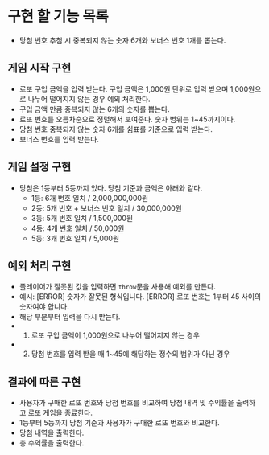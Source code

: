 # 구현 할 기능 목록

- 당첨 번호 추첨 시 중복되지 않는 숫자 6개와 보너스 번호 1개를 뽑는다.

## 게임 시작 구현

- 로또 구입 금액을 입력 받는다. 구입 금액은 1,000원 단위로 입력 받으며 1,000원으로 나누어 떨어지지 않는 경우 예외 처리한다.
- 구입 금액 만큼 중복되지 않는 6개의 숫자를 뽑는다.
- 로또 번호를 오름차순으로 정렬해서 보여준다. 숫자 범위는 1~45까지이다.
- 당첨 번호 중복되지 않는 숫자 6개를 쉼표를 기준으로 입력 받는다.
- 보너스 번호를 입력 받는다.

## 게임 설정 구현

- 당첨은 1등부터 5등까지 있다. 당첨 기준과 금액은 아래와 같다.
  - 1등: 6개 번호 일치 / 2,000,000,000원
  - 2등: 5개 번호 + 보너스 번호 일치 / 30,000,000원
  - 3등: 5개 번호 일치 / 1,500,000원
  - 4등: 4개 번호 일치 / 50,000원
  - 5등: 3개 번호 일치 / 5,000원

## 예외 처리 구현

- 플레이어가 잘못된 값을 입력하면 `throw`문을 사용해 예외를 만든다.
- 예시: [ERROR] 숫자가 잘못된 형식입니다. [ERROR] 로또 번호는 1부터 45 사이의 숫자여야 합니다.
- 해당 부분부터 입력을 다시 받는다.
- 1. 로또 구입 금액이 1,000원으로 나누어 떨어지지 않는 경우
- 2. 당첨 번호를 입력 받을 때 1~45에 해당하는 정수의 범위가 아닌 경우

## 결과에 따른 구현

- 사용자가 구매한 로또 번호와 당첨 번호를 비교하여 당첨 내역 및 수익률을 출력하고 로또 게임을 종료한다.
- 1등부터 5등까지 당첨 기준과 사용자가 구매한 로또 번호와 비교한다.
- 당첨 내역을 출력한다.
- 총 수익률을 출력한다.
